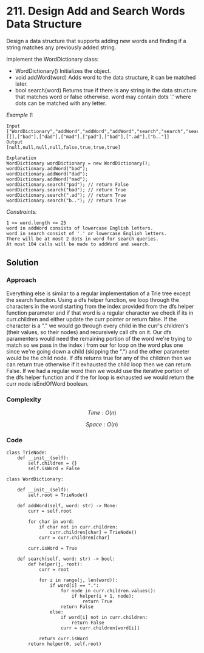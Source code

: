 # 211. Design Add and Search Words Data Structure
Design a data structure that supports adding new words and finding if a string matches any previously added string.

Implement the WordDictionary class:
* WordDictionary() Initializes the object.
* void addWord(word) Adds word to the data structure, it can be matched later.
* bool search(word) Returns true if there is any string in the data structure that matches word or false otherwise. word may contain dots '.' where dots can be matched with any letter.

*Example 1:*

```
Input
["WordDictionary","addWord","addWord","addWord","search","search","search","search"]
[[],["bad"],["dad"],["mad"],["pad"],["bad"],[".ad"],["b.."]]
Output
[null,null,null,null,false,true,true,true]

Explanation
WordDictionary wordDictionary = new WordDictionary();
wordDictionary.addWord("bad");
wordDictionary.addWord("dad");
wordDictionary.addWord("mad");
wordDictionary.search("pad"); // return False
wordDictionary.search("bad"); // return True
wordDictionary.search(".ad"); // return True
wordDictionary.search("b.."); // return True
```

*Constraints:*

```
1 <= word.length <= 25
word in addWord consists of lowercase English letters.
word in search consist of '.' or lowercase English letters.
There will be at most 2 dots in word for search queries.
At most 104 calls will be made to addWord and search.
```

## Solution

### Approach
Everything else is similar to a regular implementation of a Trie tree except the search funciton. Using a dfs helper function, we loop through the characters in the word starting from the index provided from the dfs helper function parameter and if that word is a regular character we check if its in curr.children and either update the curr pointer or return false. If the character is a "." we would go through every child in the curr's children's (their values, so their nodes) and recursively call dfs on it. Our dfs paramenters would need the remaining portion of the word we're trying to match so we pass in the index i from our for loop on the word plus one since we're going down a child (skipping the ".") and the other parameter would be the child node. If dfs returns true for any of the children then we can return true otherwise if it exhausted the child loop then we can return False. If we had a regular word then we would use the iterative portion of the dfs helper function and if the for loop is exhausted we would return the curr node isEndOfWord boolean.

### Complexity
$$Time: O(n)$$

$$Space: O(n)$$

### Code
```
class TrieNode:
    def __init__(self):
        self.children = {}
        self.isWord = False

class WordDictionary:

    def __init__(self):
        self.root = TrieNode()

    def addWord(self, word: str) -> None:
        curr = self.root

        for char in word:
            if char not in curr.children:
                curr.children[char] = TrieNode()
            curr = curr.children[char]

        curr.isWord = True

    def search(self, word: str) -> bool:
        def helper(j, root):
            curr = root

            for i in range(j, len(word)):
                if word[i] == ".":
                    for node in curr.children.values():
                        if helper(i + 1, node):
                            return True
                    return False
                else:
                    if word[i] not in curr.children:
                        return False
                    curr = curr.children[word[i]]
            
            return curr.isWord
        return helper(0, self.root)
```